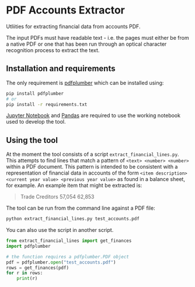PDF Accounts Extractor
======================

Utliities for extracting financial data from accounts PDF.

The input PDFs must have readable text - i.e. the pages must either be from
a native PDF or one that has been run through an optical character recognition
process to extract the text.

## Installation and requirements

The only requirement is [pdfplumber](https://github.com/jsvine/pdfplumber) which can be installed using:

```bash
pip install pdfplumber
# or
pip install -r requirements.txt
```

[Jupyter Notebook](http://jupyter.org/install) and [Pandas](https://pandas.pydata.org/)
are required to use the working notebook used to develop the tool.

## Using the tool

At the moment the tool consists of a script `extract_financial_lines.py`. This attempts
to find lines that match a pattern of `<text> <number> <number>` within a PDF document.
This pattern is intended to be consistent with a representation of financial data in
accounts of the form `<item description> <current year value> <previous year value>`
as found in a balance sheet, for example. An example item that might be extracted is:

> Trade Creditors 57,054 62,853

The tool can be run from the command line against a PDF file:

```bash
python extract_financial_lines.py test_accounts.pdf
```

You can also use the script in another script.

```python
from extract_financial_lines import get_finances
import pdfplumber

# the function requires a pdfplumber.PDF object
pdf = pdfplumber.open("test_accounts.pdf")
rows = get_finances(pdf)
for r in rows:
    print(r)
```
